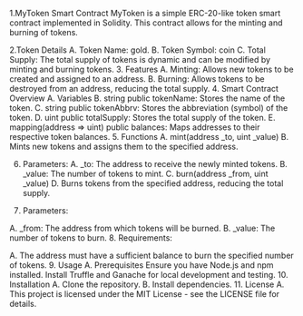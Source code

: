 1.MyToken Smart Contract
MyToken is a simple ERC-20-like token smart contract implemented in Solidity. This contract allows for the minting and burning of tokens.

2.Token Details
A. Token Name: gold.
B. Token Symbol: coin
C. Total Supply: The total supply of tokens is dynamic and can be modified by minting and burning tokens.
3. Features
A. Minting: Allows new tokens to be created and assigned to an address.
B. Burning: Allows tokens to be destroyed from an address, reducing the total supply.
4. Smart Contract Overview
A. Variables
B. string public tokenName: Stores the name of the token.
C. string public tokenAbbrv: Stores the abbreviation (symbol) of the token.
D. uint public totalSupply: Stores the total supply of the token.
E. mapping(address => uint) public balances: Maps addresses to their respective token balances.
5. Functions
A. mint(address _to, uint _value)
B. Mints new tokens and assigns them to the specified address.

6. Parameters:
A. _to: The address to receive the newly minted tokens.
B. _value: The number of tokens to mint.
C. burn(address _from, uint _value)
D. Burns tokens from the specified address, reducing the total supply.

7. Parameters:

A. _from: The address from which tokens will be burned.
B. _value: The number of tokens to burn.
8. Requirements:

A. The address must have a sufficient balance to burn the specified number of tokens.
9. Usage
A. Prerequisites
   Ensure you have Node.js and npm installed.
   Install Truffle and Ganache for local development and testing.
10. Installation
A. Clone the repository.
B. Install dependencies.
11. License
A. This project is licensed under the MIT License - see the LICENSE file for details.
